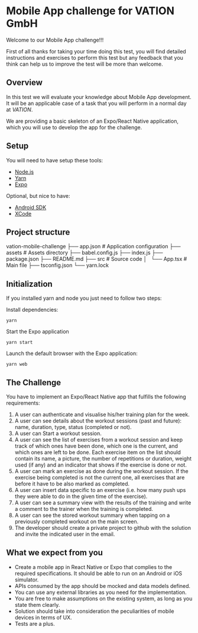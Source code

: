 # Mobile App challenge for VATION GmbH

Welcome to our Mobile App challenge!!!

First of all thanks for taking your time doing this test, you will find detailed instructions and exercises to perform this test but any feedback that you think can help us to improve the test will be more than welcome.

## Overview

In this test we will evaluate your knowledge about Mobile App development. It will be an applicable case of a task that you will perform in a normal day at *VATION*. 

We are providing a basic skeleton of an Expo/React Native application, which you will use to develop the app for the challenge.

## Setup

You will need to have setup these tools:

* [Node.js](https://nodejs.org/en/)
* [Yarn](https://classic.yarnpkg.com/en/docs/install/#mac-stable)
* [Expo](https://docs.expo.io/get-started/installation/)

Optional, but nice to have:
* [Android SDK](https://developer.android.com/studio/#downloads)
* [XCode](https://apps.apple.com/app/xcode/id497799835?mt=12)

## Project structure

vation-mobile-challenge
├── app.json # Application configuration
├── assets # Assets directory
├── babel.config.js
├── index.js
├── package.json
├── README.md
├── src # Source code
│   └── App.tsx # Main file
├── tsconfig.json
└── yarn.lock

## Initialization

If you installed yarn and node you just need to follow two steps:

Install dependencies:

```
yarn
```

Start the Expo application

```
yarn start
```

Launch the default browser with the Expo application:

```
yarn web
```

## The Challenge

You have to implement an Expo/React Native app that fulfills the following requirements:

1. A user can authenticate and visualise his/her training plan for the week.
2. A user can see details about the workout sessions (past and future): name, duration, type, status (completed or not).
3. A user can Start a workout session.
4. A user can see the list of exercises from a workout session and keep track of which ones have been done, which one is the current, and which ones are left to be done. Each exercise item on the list should contain its name, a picture, the number of repetitions or duration, weight used (if any) and an indicator that shows if the exercise is done or not.
5. A user can mark an exercise as done during the workout session. If the exercise being completed is not the current one, all exercises that are before it have to be also marked as completed.
6. A user can insert data specific to an exercise (i.e. how many push ups they were able to do in the given time of the exercise).
7. A user can see a summary view with the results of the training and write a comment to the trainer when the training is completed.
8. A user can see the stored workout summary when tapping on a previously completed workout on the main screen.
9. The developer should create a private project to github with the solution and invite the indicated user in the email.


## What we expect from you

* Create a mobile app in React Native or Expo that complies to the required specifications. It should be able to run on an Android or iOS simulator.
* APIs consumed by the app should be mocked and data models defined.
* You can use any external libraries as you need for the implementation.
* You are free to make assumptions on the existing system, as long as you state them clearly.
* Solution should take into consideration the peculiarities of mobile devices in terms of UX.
* Tests are a plus.
